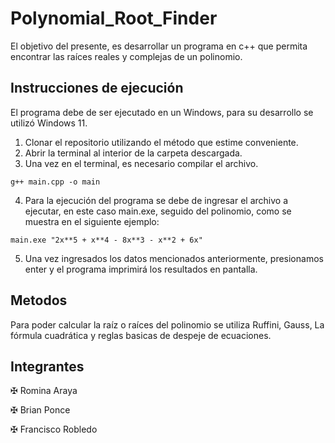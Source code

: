 # Polynomial_Root_Finder
El objetivo del presente, es desarrollar un programa en c++ que permita encontrar las raíces reales y complejas de un polinomio.

## Instrucciones de ejecución
El programa debe de ser ejecutado en un Windows, para su desarrollo se utilizó Windows 11.

1. Clonar el repositorio utilizando el método que estime conveniente.
2. Abrir la terminal al interior de la carpeta descargada.
3. Una vez en el terminal, es necesario compilar el archivo.
 ```
 g++ main.cpp -o main
```
 4. Para la ejecución del programa se debe de ingresar el archivo a ejecutar, en este caso main.exe, seguido del polinomio, como se muestra en el siguiente ejemplo:
```
main.exe "2x**5 + x**4 - 8x**3 - x**2 + 6x"
```
 5. Una vez ingresados los datos mencionados anteriormente, presionamos enter y el programa imprimirá los resultados en pantalla.

## Metodos
Para poder calcular la raíz o raíces del polinomio se utiliza Ruffini, Gauss, La fórmula cuadrática y reglas basicas de despeje de ecuaciones.

## Integrantes
✠ Romina Araya

✠ Brian Ponce

✠ Francisco Robledo
